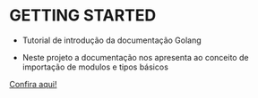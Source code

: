 # GETTING STARTED

- Tutorial  de introdução da documentação Golang

- Neste projeto a documentação nos apresenta ao conceito de importação de modulos e tipos básicos

[Confira aqui!](https://go.dev/doc/tutorial/getting-started) 